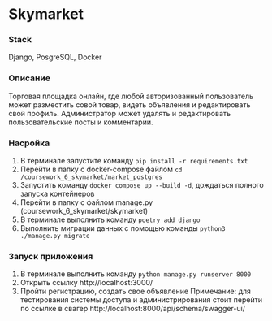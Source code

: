 # **Skymarket** 

### Stack

Django, PosgreSQL, Docker

### **Описание**
Торговая площадка онлайн, где любой авторизованный пользователь может разместить совой товар, видеть объявления и редактировать свой профиль. Администратор может удалять и редактировать пользовательские посты и комментарии.

### **Насройка**
1. В терминале запустите команду `pip install -r requirements.txt`
2. Перейти в папку с docker-compose файлом `cd /coursework_6_skymarket/market_postgres`
3. Запустить команду `docker compose up --build -d`, дождаться полного запуска контейнеров
4. Перейти в папку с файлом manage.py (coursework_6_skymarket/skymarket)
5. В терминале выполнить команду `poetry add django`
6. Выполнить миграции данных с помощью команды `python3 ./manage.py migrate`

### **Запуск приложения**
1. В терминале выполнить команду `python manage.py runserver 8000`
2. Открыть ссылку http://localhost:3000/
3. Пройти регистрацию, создать свое объявление
Примечание: для тестирования системы доступа и администрирования стоит перейти по ссылке в свагер http://localhost:8000/api/schema/swagger-ui/



